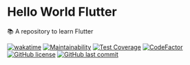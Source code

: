 # Hello World Flutter

:books: A repository to learn Flutter

[![wakatime](https://wakatime.com/badge/github/GuilhermeStracini/hello-world-flutter.svg)](https://wakatime.com/badge/github/GuilhermeStracini/hello-world-flutter)
[![Maintainability](https://api.codeclimate.com/v1/badges/498b814c604e024fd02b/maintainability)](https://codeclimate.com/github/GuilhermeStracini/hello-world-flutter/maintainability)
[![Test Coverage](https://api.codeclimate.com/v1/badges/498b814c604e024fd02b/test_coverage)](https://codeclimate.com/github/GuilhermeStracini/hello-world-flutter/test_coverage)
[![CodeFactor](https://www.codefactor.io/repository/github/GuilhermeStracini/hello-world-flutter/badge)](https://www.codefactor.io/repository/github/GuilhermeStracini/hello-world-flutter)
[![GitHub license](https://img.shields.io/github/license/GuilhermeStracini/hello-world-flutter)](https://github.com/GuilhermeStracini/hello-world-flutter)
[![GitHub last commit](https://img.shields.io/github/last-commit/GuilhermeStracini/hello-world-flutter)](https://github.com/GuilhermeStracini/hello-world-flutter)
